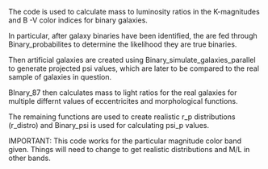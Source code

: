 The code is used to calculate mass to luminosity ratios in the K-magnitudes and B -V color indices for binary galaxies.

In particular, after galaxy binaries have been identified, the are fed through Binary_probabilites to determine the likelihood they are true binaries.

Then artificial galaxies are created using  Binary_simulate_galaxies_parallel to generate projected psi values, which are later to be compared to the real sample of galaxies in question.

BInary_87 then calculates mass to light ratios for the real galaxies for multiple differnt values of eccentricites and morphological functions.



The remaining functions are used to create realistic r_p distributions (r_distro) and Binary_psi is used for calculating psi_p values.  

IMPORTANT: This code works for the particular magnitude color band given. Things will need to change to get realistic distributions and M/L in other bands.
